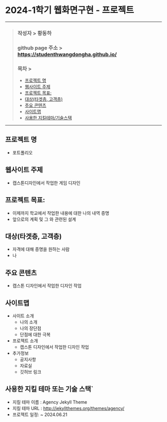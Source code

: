 # 2024-1학기 웹화면구현 - 프로젝트
---
> ### 작성자 > 황동하
> ### github page 주소 > https://studenthwangdongha.github.io/
>
> ### 목차 >
> - [프로젝트 명](#프로젝트-명)
> - [웹사이트 주제](#웹사이트-주제)
> - [프로젝트 목표:](#프로젝트-목표)
> - [대상(타겟층, 고객층)](#대상타겟층-고객층)
> - [주요 콘텐츠](#주요-콘텐츠)
> - [사이트맵](#사이트맵)
> - [사용한 지킬테마/기술스택](#사용한-지킬-테마-또는-기술-스택)
---

## 프로젝트 명
- 포트폴리오

## 웹사이트 주제
- 캡스톤디자인에서 작업한 게임 디자인

## 프로젝트 목표:
- 이제까지 학교에서 작업한 내용에 대한 나의 내역 증명
- 앞으로의 계획 및 그 와 관련된 설계

## 대상(타겟층, 고객층) 
- 자격에 대해 증명을 원하는 사람
- 나

## 주요 콘텐츠
- 캡스톤 디자인에서 작업한 디자인 작업

## 사이트맵
- 사이트 소개
  - 나의 소개
  - 나의 장단점
  - 단점에 대한 극복
- 프로젝트 소개
  - 캡스톤 디자인에서 작업한 디자인 작업
- 추가정보
  - 공지사항
  - 자료실
  - 깃허브 링크

## 사용한 지킬 테마 또는 기술 스택`
- 지킬 테마 이름 : Agency Jekyll Theme
- 지킬 테마 URL : http://jekyllthemes.org/themes/agency/
- 프로젝트 일정: ~ 2024.06.21